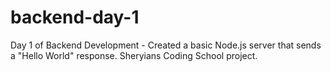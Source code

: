 # backend-day-1
Day 1 of Backend Development - Created a basic Node.js server that sends a "Hello World" response. Sheryians Coding School project.
